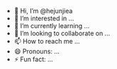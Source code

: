 - 👋 Hi, I’m @hejunjiea
- 👀 I’m interested in ...
- 🌱 I’m currently learning ...
- 💞️ I’m looking to collaborate on ...
- 📫 How to reach me ...
- 😄 Pronouns: ...
- ⚡ Fun fact: ...

<!---
hejunjiea/hejunjiea is a ✨ special ✨ repository because its `README.md` (this file) appears on your GitHub profile.
You can click the Preview link to take a look at your changes.
--->
